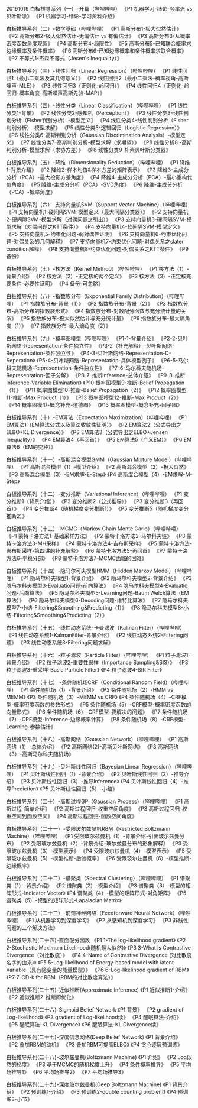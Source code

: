 20191019
白板推导系列（一）-开篇（哔哩哔哩）
《P1 机器学习-绪论-频率派 vs 贝叶斯派》
《P1 机器学习-绪论-学习资料介绍》

白板推导系列（二）-数学基础（哔哩哔哩）
《P1 高斯分布1-极大似然估计》
《P2 高斯分布2-极大似然估计-无偏估计 vs 有偏估计》
《P3 高斯分布3-从概率密度函数角度观察》
《P4 高斯分布4-局限性》
《P5 高斯分布5-已知联合概率求边缘概率及条件概率》
《P6 高斯分布6-已知边缘概率和条件概率求联合概率》
《P7 不等式1-杰森不等式（Jesen's Inequality）》

白板推导系列（三）-线性回归（Linear Regression）（哔哩哔哩）
《P1 线性回归1（最小二乘法及其几何意义）》
《P2 线性回归2（最小二乘法-概率视角-高斯噪声-MLE）》
《P3 线性回归3（正则化-岭回归）》
《P4 线性回归4（正则化-岭回归-概率角度-高斯噪声高斯先验-MAP）》

白板推导系列（四）-线性分类（Linear Classification）（哔哩哔哩）
《P1 线性分类1-背景》
《P2 线性分类2-感知机（Perception）》
《P3 线性分类3-线性判别分析（Fisher判别分析）-模型定义》
《P4 线性分类4-线性判别分析（Fisher判别分析）-模型求解》
《P5 线性分类5-逻辑回归（Logistic Regression）》
《P6 线性分类6-高斯判别分析（Gaussian Discrimination Analysis）-模型定义》
《P7 线性分类7-高斯判别分析-模型求解（求期望）》
《P8 线性分析8 -高斯判别分析-模型求解（求协方差）》
《P8 线性分类9-朴素贝叶斯分类器》

白板推导系列（五）-降维（Dimensionality Reduction）（哔哩哔哩）
《P1 降维1-背景介绍》
《P2 降维2-样本均值&样本方差的矩阵表示》
《P3 降维3-主成分分析（PCA）-最大投影方差角度》
《P4 降维4-主成分分析（PCA）-最小重构代价角度》
《P5 降维-主成分分析（PCA）-SVD角度》
《P6 降维-主成分分析（PCA）-概率角度》

白板推导系列（六）-支持向量机SVM（Support Vector Machine）（哔哩哔哩）
《P1 支持向量机1-硬间隔SVM-模型定义（最大间隔分类器）》
《P2 支持向量机2-硬间隔SVM-模型求解（对偶问题之引出）》
《P3 支持向量机3-硬间隔SVM-模型求解（对偶问题之KTT条件）》
《P4 支持向量机4-软间隔SVM-模型定义》
《P5 支持向量机5-约束化问题-弱对偶性证明》
《P6 支持向量机6-约束优化问题-对偶关系的几何解释》
《P7 支持向量机7-约束优化问题-对偶关系之slater condition解释》
《P8 支持向量机8-约束优化问题-对偶关系之KTT条件》
《P9 备份》

白板推导系列（七）-核方法（Kernel Method）（哔哩哔哩）
《P1 核方法（1）-背景介绍》
《P2 核方法（2）-正定核的两个定义》
《P3 核方法（3）-正定核充要条件-必要性证明》
《P4 备份-可忽略》

白板推导系列（八）-指数族分布（Exponential Family Distribution）（哔哩哔哩）
《P1 指数族分布-背景（1）》
《P2 指数族分布-背景（2）》
《P3 指数族分布-高斯分布的指数族形式》
《P4 指数族分布-对数配分函数与充分统计量的关系》
《P5 指数族分布-极大似然估计与充分统计量》
《P6 指数族分布-最大熵角度（1）》
《P7 指数族分布-最大熵角度（2）》

白板推导系列（九）-概率图模型（哔哩哔哩）
《P1-1-背景介绍》
《P2-2-贝叶斯网络-Representation-条件独立性》
《P3-2（补充解释）-贝叶斯网络-Representation-条件独立性》
《P4-3-贝叶斯网络-Representation-D-Seperation》
《P5-4-贝叶斯网络-Representation-具体模型例子》
《P6-5-马尔科夫随机场-Representation-条件独立性》
《P7-6-马尔科夫随机场-Representation-因子分解》
《P8-7-推断Inference-总体介绍》
《P9-8-推断Inference-Variable Elimination》
《P10 概率图模型9-推断-Belief Propagation（1）》
《P11 概率图模型10-推断-Belief Propagation（2）》
《P12 概率图模型11-推断-Max Product（1）》
《P13 概率图模型12-推断-Max Product（2）》
《P14 概率图模型-概念补充-道德图》
《P15 概率图模型-概念补充-因子图》

白板推导系列（十）-EM算法（Expectation Maximization）（哔哩哔哩）
《P1 EM算法1（EM算法公式以及算法收敛性证明）》
《P2 EM算法2（公式导出之ELBO+KL Divergence）》
《P3 EM算法3（公式导出之ELBO+Jensen Inequality）》
《P4 EM算法4（再回首）》
《P5 EM算法5（广义EM）》
《P6 EM算法6（EM的变种）》

白板推导系列（十一）-高斯混合模型GMM（Gaussian Mixture Model）（哔哩哔哩）
《P1 高斯混合模型（1）-模型介绍》
《P2 高斯混合模型（2）-极大似然》
《P3 高斯混合模型（3）-EM求解-E-Step》
《P4 高斯混合模型（4）-EM求解-M-Step》

白板推导系列（十二）-变分推断（Variational Inference）（哔哩哔哩）
《P1 变分推断1（背景介绍）》
《P2 变分推断2（公式推导）》
《P3 变分推断3（再回首）》
《P4 变分推断4（随机梯度变分推断1）》
《P5 变分推断5（随机梯度变分推断2）》

白板推导系列（十三）-MCMC（Markov Chain Monte Carlo）（哔哩哔哩）
《P1 蒙特卡洛方法1-基础采样方法》
《P2 蒙特卡洛方法2-马尔科夫链》
《P3 蒙特卡洛方法3-MH采样》
《P4 蒙特卡洛方法4-吉布斯采样》
《P5 蒙特卡洛方法-吉布斯采样-第四讲的补充解释》
《P6 蒙特卡洛方法5-再回首》
《P7 蒙特卡洛方法6-平稳分部》
《P8 蒙特卡洛方法7-MCMC面临的困难》

白板推导系列（十四）-隐马尔可夫模型HMM（Hidden Markov Model）（哔哩哔哩）
《P1 隐马尔科夫模型1-背景介绍》
《P2 隐马尔科夫模型2-背景介绍》
《P3 隐马尔科夫模型3-Evaluatio问题-前向算法》
《P4 隐马尔科夫模型4-Evaluatio问题-后向算法》
《P5 隐马尔科夫模型5-Learning问题-Baum Welch算法（EM算法）》
《P6 隐马尔科夫模型6-Decoding问题-维特比算法》
《P7 隐马尔科夫模型7-小结-Filtering&Smoothing&Predicting（1）》
《P8 隐马尔科夫模型8-小结-Filtering&Smoothing&Predicting（2）》

白板推导系列（十五）-线性动态系统-卡曼滤波（Kalman Filter）（哔哩哔哩）
《P1 线性动态系统1-KalmanFilter-背景介绍》
《P2 线性动态系统2-Filtering问题》
《P3 线性动态系统3-Filtering问题求解》

白板推导系列（十六）-粒子滤波（Particle Filter）（哔哩哔哩）
《P1 粒子滤波1-背景介绍》
《P2 粒子滤波2-重要性采样（Importance Sampling&SIS）》
《P3 粒子滤波3-重采样-Basic Particle Filter》
《P4 粒子滤波4-SIR Filter》

白板推导系列（十七） -条件随机场CRF（Conditional Random Field）（哔哩哔哩）
《P1 条件随机场（1）-背景介绍》
《P2 条件随机场（2）-HMM vs MEMM》
《P3 条件随机场（3）-MEMM vs CRF》
《P4 条件随机场（4）-CRF模型-概率密度函数的参数形式》
《P5 条件随机场（5）-CRF模型-概率密度函数的向量形式》
《P6 条件随机场（6）-CRF模型-要解决的问题》
《P7 条件随机场（7）-CRF模型-Inference-边缘概率计算》
《P8 条件随机场（8）-CRF模型-Learning-参数估计》

白板推导系列（十八）-高斯网络（Gaussian Network）（哔哩哔哩）
《P1 高斯网络（1）-总体介绍》
《P2 高斯网络(2)-高斯贝叶斯网络》
《P3 高斯网络（3）-高斯马尔科夫随机场》

白板推导系列（十九）-贝叶斯线性回归（Bayesian Linear Regression）（哔哩哔哩）
《P1 贝叶斯线性回归（1）-背景介绍》
《P2 贝叶斯线性回归（2）-推导介绍》
《P3 贝叶斯线性回归（3）-推导Inference》
《P4 贝叶斯线性回归（4）-推导Prediction》
《P5 贝叶斯线性回归（5）-小结》

白板推导系列（二十）-高斯过程GP（Gaussian Process）（哔哩哔哩）
《P1 高斯过程-简单介绍》
《P2 高斯过程回归-权重空间角度》
《P3 高斯过程回归-权重空间到函数空间》
《P4 高斯过程回归-函数空间角度》

白板推导系列（二十一）-受限玻尔兹曼机RBM（Restricted Boltzmann Machine）（哔哩哔哩）
《P1 受限玻尔兹曼机（1）-背景介绍-引出玻尔兹曼分布》
《P2 受限玻尔兹曼机（2）-背景介绍-玻尔兹曼分布的形象解释》
《P3 受限玻尔兹曼机（3）-模型表示》
《P4 受限玻尔兹曼机（4）-模型表示》
《P5 受限玻尔兹曼机（5）-模型推断-后验概率》
《P6 受限玻尔兹曼机（6）-模型推断-边缘概率》

白板推导系列（二十二）-谱聚类（Spectral Clustering）（哔哩哔哩）
《P1 谱聚类（1）-背景介绍》
《P2 谱聚类（2）-模型介绍》
《P3 谱聚类（3）-模型的矩阵形式-Indicator Vector》
《P4 谱聚类（4）-模型的矩阵形式-对角矩阵》
《P5 谱聚类（5）-模型的矩阵形式-Lapalacian Matrix》

白板推导系列（二十三）-前馈神经网络（Feedforward Neural Network）（哔哩哔哩）
《P1 从机器学习到深度学习》
《P2 从感知机到深度学习》
《P3 非线性问题的三个解决方法》

白板推导系列(二十四)-直面配分函数
《P1 1-The log-likelihood gradient》
《P2 2-Stochastic Maximum Likelihood(随机最大似然)》
《P3 3-What is Contrastive Divergence（对比散度）》
《P4 4-Name of Contrastive Divergence (对比散度名字的由来)》
《P5 5-Log-likelihood of Energy-based model with latent Variable（具有隐变量的能量模型）》
《P6 6-Log-likelihood gradient of RBM》
《P7 7-CD-k for RBM（RBM的对比散度算法）》

白板推导系列(二十五)-近似推断(Approximate Inference)
《P1 近似推断1-介绍》
《P2 近似推断2-推断即优化》

白板推导系列(二十六)-Sigmoid Belief Network
《P1 背景》
《P2 gradient of Log-likelihood》
《P3 gradient of Log-likelihood续》
《P4 醒眠算法-介绍》
《P5 醒眠算法-KL Divergence》
《P6 醒眠算法-KL Divergence续》

白板推导系列(二十七)-深度信念网络(Deep Belief Network)
《P1 背景介绍》
《P2 叠加RBM的动机》
《P3 叠加RBM可提高ELBO》
《P4 贪心逐层预训练》

白板推导系列(二十八)-玻尔兹曼机(Boltzmann Machine)
《P1 介绍》
《P2 Log似然的梯度》
《P3 基于MCMC的随机梯度上升》
《P4 条件概率推导》
《P5 平均场推导1》
《P6 平均场推导2》
《P7 平均场推导3》

白板推导系列(二十九)-深度玻尔兹曼机(Deep Boltzmann Machine)
《P1 背景介绍》
《P2 预训练1-介绍》
《P3 预训练2-double counting problem》
《P4 预训练3-小节》

